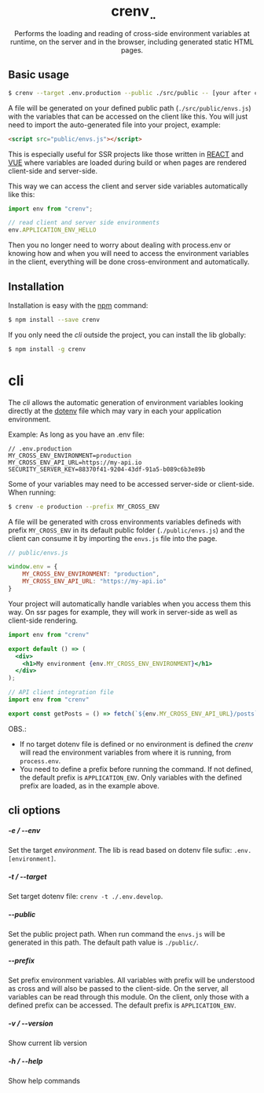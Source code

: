 <div align="center">
  <h1>crenv  ̤</h1>
  <p>Performs the loading and reading of cross-side environment variables at runtime, on the server and in the browser, including generated static HTML pages.</p>
</div>

## Basic usage

```bash
$ crenv --target .env.production --public ./src/public -- [your after command here]
```
A file will be generated on your defined public path (`./src/public/envs.js`) with the variables that can be accessed on the client like this. You will just need to import the auto-generated file into your project, example:
```html
<script src="public/envs.js"></script>
```
This is especially useful for SSR projects like those written in [REACT](https://pt-br.reactjs.org) and [VUE](https://vuejs.org) where variables are loaded during build or when pages are rendered client-side and server-side. 

This way we can access the client and server side variables automatically like this:

```javascript
import env from "crenv";

// read client and server side environments
env.APPLICATION_ENV_HELLO
```
Then you no longer need to worry about dealing with process.env or knowing how and when you will need to access the environment variables in the client, everything will be done cross-environment and automatically.

## Installation
Installation is easy with the [npm](https://www.npmjs.com) command:

```bash
$ npm install --save crenv
```

If you only need the *cli* outside the project, you can install the lib globally:

```bash
$ npm install -g crenv
```

# cli

The *cli* allows the automatic generation of environment variables looking directly at the [dotenv](https://www.npmjs.com/package/dotenv) file which may vary in each your application environment.

Example:
As long as you have an .env file:

```dotenv
// .env.production
MY_CROSS_ENV_ENVIRONMENT=production
MY_CROSS_ENV_API_URL=https://my-api.io
SECURITY_SERVER_KEY=88370f41-9204-43df-91a5-b089c6b3e89b
```
Some of your variables may need to be accessed server-side or client-side. When running:
```bash
$ crenv -e production --prefix MY_CROSS_ENV
```
A file will be generated with cross environments variables defineds with prefix `MY_CROSS_ENV` in its default public folder (`./public/envs.js`) and the client can consume it by importing the `envs.js` file into the page.

```javascript
// public/envs.js

window.env = {
    MY_CROSS_ENV_ENVIRONMENT: "production",
    MY_CROSS_ENV_API_URL: "https://my-api.io"
}
```

Your project will automatically handle variables when you access them this way.
On ssr pages for example, they will work in server-side as well as client-side rendering.
```jsx
import env from "crenv"

export default () => (
  <div>
    <h1>My environment {env.MY_CROSS_ENV_ENVIRONMENT}</h1>
  </div>
);
```

```javascript
// API client integration file
import env from "crenv"

export const getPosts = () => fetch(`${env.MY_CROSS_ENV_API_URL}/posts`);
```

OBS.: 
- If no target dotenv file is defined or no environment is defined the *crenv* will read the environment variables from where it is running, from `process.env`.
- You need to define a prefix before running the command. If not defined, the default prefix is ​​`APPLICATION_ENV`. Only variables with the defined prefix are loaded, as in the example above.

## cli options

##### -e / --env
Set the target *environment*. The lib is read based on dotenv file sufix: `.env.[environment]`.

##### -t / --target
Set target dotenv file: `crenv -t ./.env.develop`.

##### --public
Set the public project path. When run command the `envs.js` will be generated in this path.
The default path value is `./public/`.

##### --prefix
Set prefix environment variables. All variables with prefix will be understood as cross and will also be passed to the client-side.
On the server, all variables can be read through this module. On the client, only those with a defined prefix can be accessed.
The default prefix is `APPLICATION_ENV`.

##### -v / --version
Show current lib version

##### -h / --help
Show help commands
